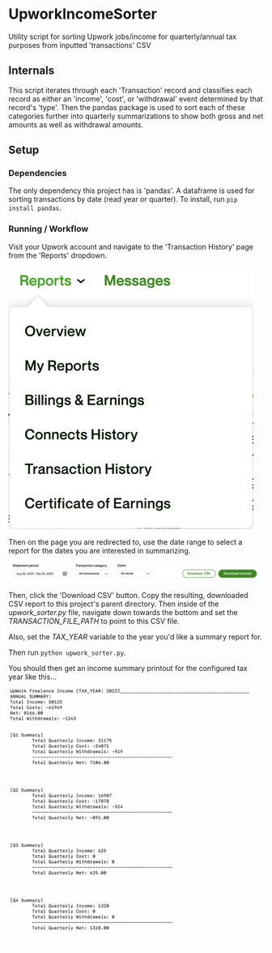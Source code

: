 # UpworkIncomeSorter
Utility script for sorting Upwork jobs/income for quarterly/annual tax purposes from inputted 'transactions' CSV

## Internals
This script iterates through each 'Transaction' record and classifies each record as either an 'income', 'cost', or 'withdrawal' event determined by that record's 'type'.  Then the pandas package is used to sort each of these categories further into quarterly summarizations to show both gross and net amounts as well as withdrawal amounts.

## Setup

### Dependencies
The only dependency this project has is 'pandas'.  A dataframe is used for sorting transactions by date (read year or quarter).  To install, run ```pip install pandas```.

### Running / Workflow
Visit your Upwork account and navigate to the 'Transaction History' page from the 'Reports' dropdown.

<img src="./images/reports_menu.png">

Then on the page you are redirected to, use the date range to select a report for the dates you are interested in summarizing.

<img src="./images/date_range.png">

Then, click the 'Download CSV' button.  Copy the resulting, downloaded CSV report to this project's parent directory. Then inside of the *upwork_sorter.py* file, navigate down towards the bottom and set the *TRANSACTION_FILE_PATH* to point to this CSV file.

Also, set the *TAX_YEAR* variable to the year you'd like a summary report for.

Then run ```python upwork_sorter.py```.

You should then get an income summary printout for the configured tax year like this...

<img src="./images/income_summary.png">

